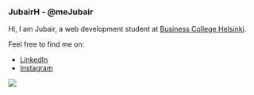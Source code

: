 ### JubairH - @meJubair

Hi, I am Jubair, a web development student at [Business College Helsinki](https://en.bc.fi/). 


Feel free to find me on: 

- [LinkedIn](https://www.linkedin.com/in/jubairh/)
- [Instagram](https://www.instagram.com/meJubair/)


![](https://komarev.com/ghpvc/?username=meJubair&color=#ccc)
